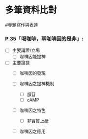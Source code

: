 # 多筆資料比對
#專題寫作與表達

### P.35「喝咖啡，聊咖啡因的是非」:
- [ ] 主要論證/立場
	- [ ] 咖啡因能提神
- [ ] 主要證據
	- [ ] 咖啡因的發現
	- [ ] 咖啡因之提神機制
		- [ ] 腺苷
		- [ ] cAMP
	- [ ] 咖啡因之特色
		- [ ] 非實質上癮
	- [ ] 咖啡因之應用


